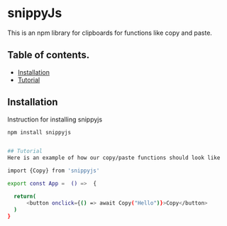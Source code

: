 # snippyJs
This is an npm library for clipboards for functions like copy and paste.

## Table of contents.
- [Installation](#installation)
- [Tutorial](#tutorial)

## Installation
Instruction for installing snippyjs

```bash
npm install snippyjs


## Tutorial
Here is an example of how our copy/paste functions should look like

import {Copy} from 'snippyjs'

export const App =  () =>  {

  return(
      <button onclick={() => await Copy("Hello")}>Copy</button>
  )
}
